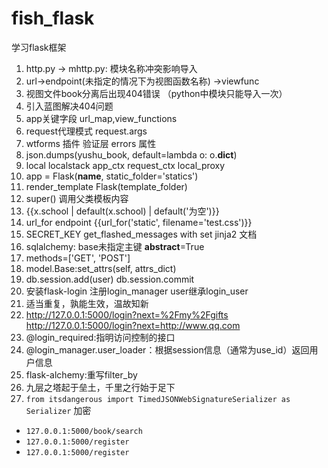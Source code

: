 # fish_flask
学习flask框架
1. http.py -> mhttp.py: 模块名称冲突影响导入
2. url->endpoint(未指定的情况下为视图函数名称) ->viewfunc
3. 视图文件book分离后出现404错误 （python中模块只能导入一次）
4. 引入蓝图解决404问题
5. app关键字段 url_map,view_functions
6. request代理模式 request.args
7. wtforms 插件 验证层 errors 属性
8. json.dumps(yushu_book, default=lambda o: o.__dict__)
9. local localstack app_ctx request_ctx local_proxy
10. app = Flask(__name__, static_folder='statics')
11. render_template Flask(template_folder)
12. super() 调用父类模板内容
13. {{x.school | default(x.school) | default('为空')}}
14. url_for endpoint {{url_for('static', filename='test.css')}}
15. SECRET_KEY get_flashed_messages with set jinja2 文档
16. sqlalchemy: base未指定主键 __abstract__=True
17. methods=['GET', 'POST']
18. model.Base:set_attrs(self, attrs_dict)
20. db.session.add(user) db.session.commit
21. 安装flask-login 注册login_manager user继承login_user
22. 适当重复，孰能生效，温故知新
23. http://127.0.0.1:5000/login?next=%2Fmy%2Fgifts http://127.0.0.1:5000/login?next=http://www.qq.com
24. @login_required:指明访问控制的接口
25. @login_manager.user_loader：根据session信息（通常为use_id）返回用户信息
26. flask-alchemy:重写filter_by
27. 九层之塔起于垒土，千里之行始于足下
28. `from itsdangerous import TimedJSONWebSignatureSerializer as Serializer` 加密

- `127.0.0.1:5000/book/search`
- `127.0.0.1:5000/register`
- `127.0.0.1:5000/register`